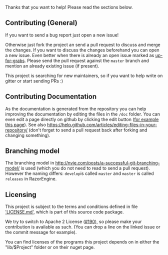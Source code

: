 ﻿Thanks that you want to help! Please read the sections below.

## Contributing (General)

If you want to send a bug report just open a new issue!

Otherwise just fork the project an send a pull request to discuss and merge the changes.
If you want to discuss the changes beforehand you can open a new issue.
Even better when there is already an open issue marked as [up-for-grabs](https://github.com/Antaris/RazorEngine/labels/up-for-grabs).
Please send the pull request against the `master` branch and mention an already existing issue (if present).

This project is searching for new maintainers, so if you want to help write on gitter or start sending PRs :)

## Contributing Documentation

As the documentation is generated from the repository you can help improving the documentation by editing the files in the `/doc` folder.
You can even edit a page directly on github by clicking the edit button ([for example this page](https://github.com/Antaris/RazorEngine/blob/master/CONTRIBUTING.md)).
See also https://help.github.com/articles/editing-files-in-your-repository/ 
(don't forget to send a pull request back after forking and changing something).

## Branching model

The branching model in http://nvie.com/posts/a-successful-git-branching-model/ is used (which you do not need to read to send a pull request).
However the naming differs: `develop`is called `master` and `master` is called `releases` in RazorEngine.

## Licensing

This project is subject to the terms and conditions defined in file ['LICENSE.md'](https://github.com/Antaris/RazorEngine/blob/master/LICENSE.md), which is part of this source code package.

We try to switch to Apache 2 License ([#190](https://github.com/Antaris/RazorEngine/issues/190)), so please make your contribution is available as such.
(You can drop a line on the linked issue or the commit message for example).

You can find licenses of the programs this project depends on in either the "lib/$Project" folder or on their nuget page.